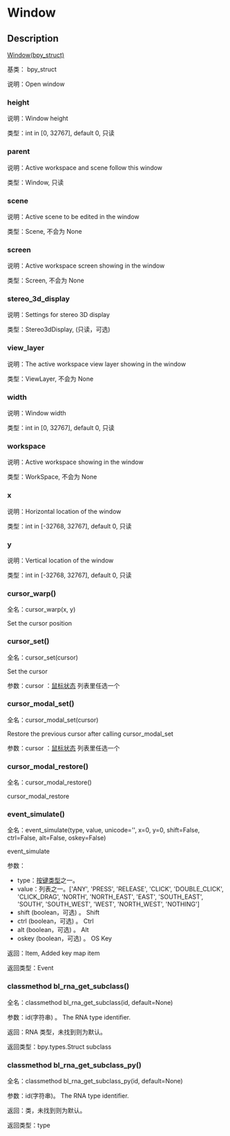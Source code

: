 # Window

## Description

[Window(bpy_struct)](https://docs.blender.org/api/master/bpy.types.Window.html)

基类： bpy_struct

说明：Open window

### height

说明：Window height

类型：int in [0, 32767], default 0, 只读

### parent

说明：Active workspace and scene follow this window

类型：Window, 只读

### scene

说明：Active scene to be edited in the window

类型：Scene, 不会为 None

### screen

说明：Active workspace screen showing in the window

类型：Screen, 不会为 None

### stereo_3d_display

说明：Settings for stereo 3D display

类型：Stereo3dDisplay, (只读，可选)

### view_layer

说明：The active workspace view layer showing in the window

类型：ViewLayer, 不会为 None

### width

说明：Window width

类型：int in [0, 32767], default 0, 只读

### workspace

说明：Active workspace showing in the window

类型：WorkSpace, 不会为 None

### x

说明：Horizontal location of the window

类型：int in [-32768, 32767], default 0, 只读

### y

说明：Vertical location of the window

类型：int in [-32768, 32767], default 0, 只读

### cursor_warp()

全名：cursor_warp(x, y)

Set the cursor position

### cursor_set()

全名：cursor_set(cursor)

Set the cursor

参数：cursor ：[鼠标状态](https://www.yuelili.com/?p=19525) 列表里任选一个

### cursor_modal_set()

全名：cursor_modal_set(cursor)

Restore the previous cursor after calling cursor_modal_set

参数：cursor ：[鼠标状态](https://www.yuelili.com/?p=19525) 列表里任选一个

### cursor_modal_restore()

全名：cursor_modal_restore()

cursor_modal_restore

### event_simulate()

全名：event_simulate(type, value, unicode='', x=0, y=0, shift=False, ctrl=False,
alt=False, oskey=False)

event_simulate

参数：

- type：[按键类型](https://www.yuelili.com/?p=19528)之一。
- value：列表之一。['ANY', 'PRESS', 'RELEASE', 'CLICK', 'DOUBLE_CLICK', 'CLICK_DRAG', 'NORTH', 'NORTH_EAST', 'EAST', 'SOUTH_EAST', 'SOUTH', 'SOUTH_WEST', 'WEST', 'NORTH_WEST', 'NOTHING']
- shift (boolean，可选) 。 Shift
- ctrl (boolean，可选) 。 Ctrl
- alt (boolean，可选) 。 Alt
- oskey (boolean，可选) 。 OS Key

返回：Item, Added key map item

返回类型：Event

### classmethod bl_rna_get_subclass()

全名：classmethod bl_rna_get_subclass(id, default=None)

参数：id(字符串) 。 The RNA type identifier.

返回：RNA 类型，未找到则为默认。

返回类型：bpy.types.Struct subclass

### classmethod bl_rna_get_subclass_py()

全名：classmethod bl_rna_get_subclass_py(id, default=None)

参数：id(字符串)。 The RNA type identifier.

返回：类，未找到则为默认。

返回类型：type
